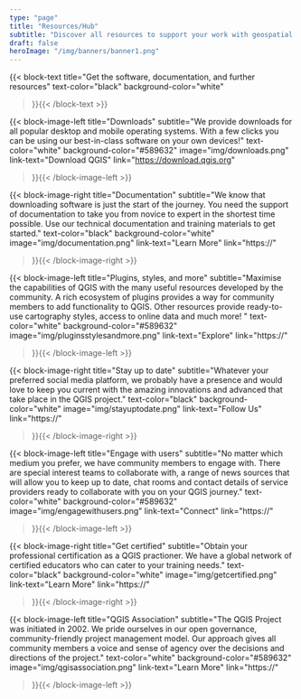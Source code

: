 ```yaml
---
type: "page"
title: "Resources/Hub"
subtitle: "Discover all resources to support your work with geospatial information"
draft: false
heroImage: "/img/banners/banner1.png"
---
```


{{< block-text
    title="Get the software, documentation, and further resources"
    text-color="black"
    background-color="white"
>}}{{< /block-text >}}

{{< block-image-left
    title="Downloads"
    subtitle="We provide downloads for all popular desktop and mobile operating systems. With a few clicks you can be using our best-in-class software on your own devices!"
    text-color="white"
    background-color="#589632"
    image="img/downloads.png"
    link-text="Download QGIS"
    link="https://download.qgis.org"
>}}{{< /block-image-left >}}

{{< block-image-right
    title="Documentation"
    subtitle="We know that downloading software is just the start of the journey. You need the support of documentation to take you from novice to expert in the shortest time possible. Use our technical documentation and training materials to get started."
    text-color="black"
    background-color="white"
    image="img/documentation.png"
    link-text="Learn More"
    link="https://"
>}}{{< /block-image-right >}}

{{< block-image-left
    title="Plugins, styles, and more"
    subtitle="Maximise the capabilities of QGIS with the many useful resources developed by the community. A rich ecosystem of plugins provides a way for community members to add functionality to QGIS.  Other resources provide ready-to-use cartography styles, access to online data and much more! "
    text-color="white"
    background-color="#589632"
    image="img/pluginsstylesandmore.png"
    link-text="Explore"
    link="https://"
>}}{{< /block-image-left >}}

{{< block-image-right
    title="Stay up to date"
    subtitle="Whatever your preferred social media platform, we probably have a presence and would love to keep you current with the amazing innovations and advanced that take place in the QGIS project."
    text-color="black"
    background-color="white"
    image="img/stayuptodate.png"
    link-text="Follow Us"
    link="https://"
>}}{{< /block-image-right >}}

{{< block-image-left
    title="Engage with users"
    subtitle="No matter which medium you prefer, we have community members to engage with. There are special interest teams to collaborate with, a range of news sources that will allow you to keep up to date, chat rooms and contact details of service providers ready to collaborate with you on your QGIS journey."
    text-color="white"
    background-color="#589632"
    image="img/engagewithusers.png"
    link-text="Connect"
    link="https://"
>}}{{< /block-image-left >}}

{{< block-image-right
    title="Get certified"
    subtitle="Obtain your professional certification as a QGIS practioner. We have a global network of certified educators who can cater to your training needs."
    text-color="black"
    background-color="white"
    image="img/getcertified.png"
    link-text="Learn More"
    link="https://"
>}}{{< /block-image-right >}}

{{< block-image-left
    title="QGIS Association"
    subtitle="The QGIS Project was initiated in 2002. We pride ourselves in our open governance, community-friendly project management model. Our approach gives all community members a voice and sense of agency over the decisions and directions of the project."
    text-color="white"
    background-color="#589632"
    image="img/qgisassociation.png"
    link-text="Learn More"
    link="https://"
>}}{{< /block-image-left >}}
